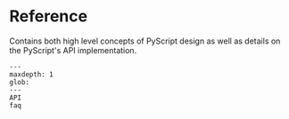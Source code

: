 # Reference

Contains both high level concepts of PyScript design as well as details on the PyScript's API implementation.

```{toctree}
---
maxdepth: 1
glob:
---
API
faq
